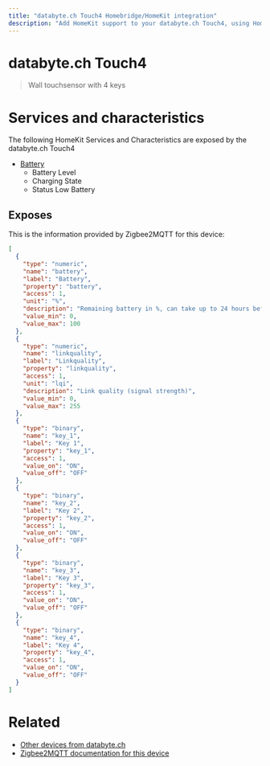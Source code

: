 ```yaml
---
title: "databyte.ch Touch4 Homebridge/HomeKit integration"
description: "Add HomeKit support to your databyte.ch Touch4, using Homebridge, Zigbee2MQTT and homebridge-z2m."
---
```

<!---
This file has been GENERATED using src/docgen/docgen.ts
DO NOT EDIT THIS FILE MANUALLY!
-->
# databyte.ch Touch4
> Wall touchsensor with 4 keys


# Services and characteristics
The following HomeKit Services and Characteristics are exposed by
the databyte.ch Touch4

* [Battery](../../battery.md)
  * Battery Level
  * Charging State
  * Status Low Battery



## Exposes

This is the information provided by Zigbee2MQTT for this device:

```json
[
  {
    "type": "numeric",
    "name": "battery",
    "label": "Battery",
    "property": "battery",
    "access": 1,
    "unit": "%",
    "description": "Remaining battery in %, can take up to 24 hours before reported.",
    "value_min": 0,
    "value_max": 100
  },
  {
    "type": "numeric",
    "name": "linkquality",
    "label": "Linkquality",
    "property": "linkquality",
    "access": 1,
    "unit": "lqi",
    "description": "Link quality (signal strength)",
    "value_min": 0,
    "value_max": 255
  },
  {
    "type": "binary",
    "name": "key_1",
    "label": "Key 1",
    "property": "key_1",
    "access": 1,
    "value_on": "ON",
    "value_off": "OFF"
  },
  {
    "type": "binary",
    "name": "key_2",
    "label": "Key 2",
    "property": "key_2",
    "access": 1,
    "value_on": "ON",
    "value_off": "OFF"
  },
  {
    "type": "binary",
    "name": "key_3",
    "label": "Key 3",
    "property": "key_3",
    "access": 1,
    "value_on": "ON",
    "value_off": "OFF"
  },
  {
    "type": "binary",
    "name": "key_4",
    "label": "Key 4",
    "property": "key_4",
    "access": 1,
    "value_on": "ON",
    "value_off": "OFF"
  }
]
```

# Related
* [Other devices from databyte.ch](../index.md#databyte_ch)
* [Zigbee2MQTT documentation for this device](https://www.zigbee2mqtt.io/devices/Touch4.html)